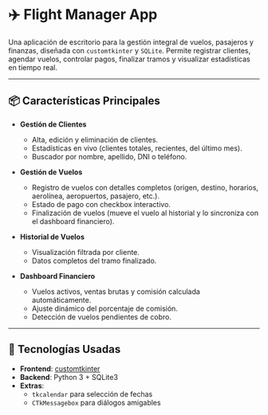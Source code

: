 # ✈️ Flight Manager App

Una aplicación de escritorio para la gestión integral de vuelos, pasajeros y finanzas, diseñada con `customtkinter` y `SQLite`. Permite registrar clientes, agendar vuelos, controlar pagos, finalizar tramos y visualizar estadísticas en tiempo real.

---

## 📦 Características Principales

- **Gestión de Clientes**
  - Alta, edición y eliminación de clientes.
  - Estadísticas en vivo (clientes totales, recientes, del último mes).
  - Buscador por nombre, apellido, DNI o teléfono.

- **Gestión de Vuelos**
  - Registro de vuelos con detalles completos (origen, destino, horarios, aerolínea, aeropuertos, pasajero, etc.).
  - Estado de pago con checkbox interactivo.
  - Finalización de vuelos (mueve el vuelo al historial y lo sincroniza con el dashboard financiero).

- **Historial de Vuelos**
  - Visualización filtrada por cliente.
  - Datos completos del tramo finalizado.

- **Dashboard Financiero**
  - Vuelos activos, ventas brutas y comisión calculada automáticamente.
  - Ajuste dinámico del porcentaje de comisión.
  - Detección de vuelos pendientes de cobro.

---

## 🧱 Tecnologías Usadas

- **Frontend**: [customtkinter](https://github.com/TomSchimansky/CustomTkinter)
- **Backend**: Python 3 + SQLite3
- **Extras**:
  - `tkcalendar` para selección de fechas
  - `CTkMessagebox` para diálogos amigables
